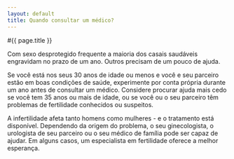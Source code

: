 ```yaml
---
layout: default
title: Quando consultar um médico?
---
```


#{{ page.title }}

Com sexo desprotegido frequente a maioria dos casais saudáveis engravidam no prazo de um ano. Outros precisam de um pouco de ajuda.

Se você está nos seus 30 anos de idade ou menos e você e seu parceiro estão em boas condições de saúde, experimente por conta própria durante um ano antes de consultar um médico. Considere procurar ajuda mais cedo se você tem 35 anos ou mais de idade, ou se você ou o seu parceiro têm problemas de fertilidade conhecidos ou suspeitos.

A infertilidade afeta tanto homens como mulheres - e o tratamento está disponível. Dependendo da origem do problema, o seu ginecologista, o urologista de seu parceiro ou o seu médico de família pode ser capaz de ajudar. Em alguns casos, um especialista em fertilidade oferece a melhor esperança.
